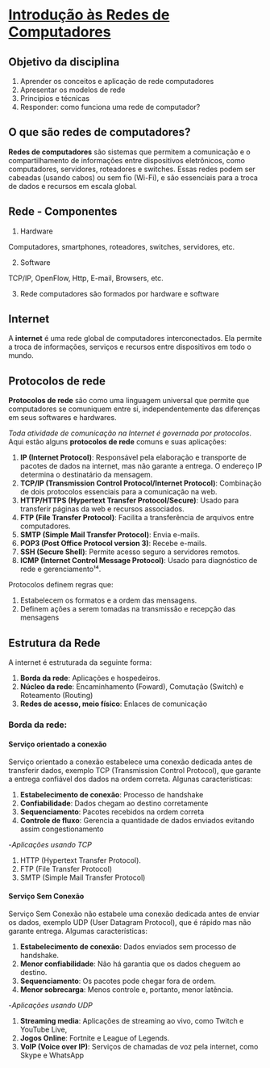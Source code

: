 # [Introdução às Redes de Computadores](https://youtu.be/1csTmCZj-io?si=WirPF8dRXxcipPit)

## Objetivo da disciplina

1. Aprender os conceitos e aplicação de rede computadores
2. Apresentar os modelos de rede
3. Principios e técnicas
4. Responder: como funciona uma rede de computador?

## O que são redes de computadores?

**Redes de computadores** são sistemas que permitem a comunicação e o compartilhamento de informações entre dispositivos eletrônicos, como computadores, servidores, roteadores e switches. Essas redes podem ser cabeadas (usando cabos) ou sem fio (Wi-Fi), e são essenciais para a troca de dados e recursos em escala global.

## Rede - Componentes

1. Hardware
   
Computadores, smartphones, roteadores, switches, servidores, etc.

2. Software

TCP/IP, OpenFlow, Http, E-mail, Browsers, etc.

3. Rede computadores são formados por hardware e software

## Internet

A **internet** é uma rede global de computadores interconectados. Ela permite a troca de informações, serviços e recursos entre dispositivos em todo o mundo.

## Protocolos de rede

**Protocolos de rede** são como uma linguagem universal que permite que computadores se comuniquem entre si, independentemente das diferenças em seus softwares e hardwares.

*Toda atividade de comunicação na Internet é governada por protocolos*. Aqui estão alguns **protocolos de rede** comuns e suas aplicações:

1. **IP (Internet Protocol)**: Responsável pela elaboração e transporte de pacotes de dados na internet, mas não garante a entrega. O endereço IP determina o destinatário da mensagem.
2. **TCP/IP (Transmission Control Protocol/Internet Protocol)**: Combinação de dois protocolos essenciais para a comunicação na web.
3. **HTTP/HTTPS (Hypertext Transfer Protocol/Secure)**: Usado para transferir páginas da web e recursos associados.
4. **FTP (File Transfer Protocol)**: Facilita a transferência de arquivos entre computadores.
5. **SMTP (Simple Mail Transfer Protocol)**: Envia e-mails.
6. **POP3 (Post Office Protocol version 3)**: Recebe e-mails.
7. **SSH (Secure Shell)**: Permite acesso seguro a servidores remotos.
8. **ICMP (Internet Control Message Protocol)**: Usado para diagnóstico de rede e gerenciamento¹⁴.

Protocolos definem regras que:

1. Estabelecem os formatos e a ordem das mensagens.
2. Definem ações a serem tomadas na transmissão e recepção das mensagens

## Estrutura da Rede

A internet é estruturada da seguinte forma:

1. **Borda da rede**: Aplicações e hospedeiros.
2. **Núcleo da rede**: Encaminhamento (Foward), Comutação (Switch) e Roteamento (Routing)
3. **Redes de acesso, meio físico**: Enlaces de comunicação

### Borda da rede: 

#### Serviço orientado a conexão

Serviço orientado a conexão estabelece uma conexão dedicada antes de transferir dados, exemplo TCP (Transmission Control Protocol), que garante a entrega confiável dos dados na ordem correta. Algunas características:

1. **Estabelecimento de conexão**: Processo de handshake
2. **Confiabilidade**: Dados chegam ao destino corretamente
3. **Sequenciamento**: Pacotes recebidos na ordem correta
4. **Controle de fluxo**: Gerencia a quantidade de dados enviados evitando assim congestionamento

-*Aplicações usando TCP*

1. HTTP (Hypertext Transfer Protocol).
2. FTP (File Transfer Protocol)
3. SMTP (Simple Mail Transfer Protocol)

#### Serviço Sem Conexão

Serviço Sem Conexão não estabele uma conexão dedicada antes de enviar os dados, exemplo UDP (User Datagram Protocol), que é rápido mas não garante entrega. Algumas características:

1. **Estabelecimento de conexão**: Dados enviados sem processo de handshake.
2. **Menor confiabilidade**: Não há garantia que os dados cheguem ao destino.
3. **Sequenciamento**: Os pacotes pode chegar fora de ordem.
4. **Menor sobrecarga**: Menos controle e, portanto, menor latência.

-*Aplicações usando UDP*

1. **Streaming media**: Aplicações de streaming ao vivo, como Twitch e YouTube Live,
2. **Jogos Online**: Fortnite e League of Legends.
3. **VoIP (Voice over IP)**: Serviços de chamadas de voz pela internet, como Skype e WhatsApp